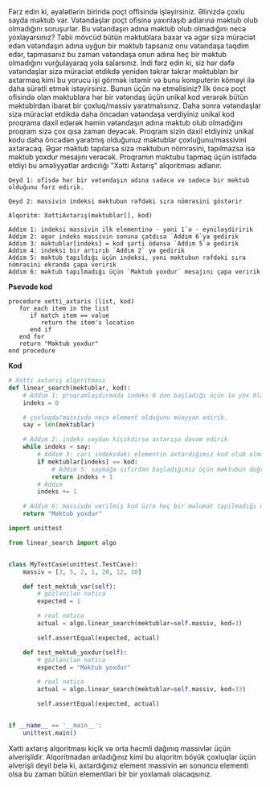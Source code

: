 Fərz edin ki, əyalətlərin birində poçt offisində işləyirsiniz. Əlinizdə çoxlu sayda məktub var. Vətəndaşlar poçt
ofisinə yaxınlaşıb adlarına məktub olub olmadığını soruşurlar. Bu vətəndaşın adına məktub olub olmadığını 
necə yoxlayarsınız? Təbii mövcüd bütün məktublara baxar və əgər sizə müraciət edən vətəndaşın adına uyğun bir
məktub tapsanız onu vətəndaşa təqdim edər, tapmasanız bu zaman vətəndaşa onun adına heç bir məktub olmadığını
vurğulayaraq yola salarsınız. İndi fərz edin ki, siz hər dəfə vətəndaşlar sizə müraciət etdikdə yenidən təkrar 
təkrar məktubları bir axtarmaq kimi bu yorucu işi görmək istəmir və bunu komputerin köməyi ilə daha sürətli etmək 
istəyirsiniz. Bunun üçün nə etməlisiniz? İlk öncə poçt ofisində olan məktublara hər bir vətəndaş üçün unikal
kod verərək bütün məktublrdan ibarət bir çoxluq/massiv yaratmalısınız. Daha sonra vətəndaşlar sizə müraciət etdikdə
daha öncədən vətəndaşa verdiyiniz unikal kod proqrama daxil edərək həmin vətəndaşın adına məktub olub olmadığını
proqram sizə çox qısa zaman deyəcək. Proqram sizin daxil etdiyiniz unikal kodu daha öncədən yaratmış olduğunuz 
məktublar çoxluğunu/massivini axtaracaq. Əgər məktub tapılarsa sizə məktubun nömrəsini, tapılmazsa isə məktub 
yoxdur mesajını verəcək. Proqramın məktubu tapmaq üçün istifadə etdiyi bu əməliyyatlar ardıcılığı "Xətti Axtarış" 
alqoritması adlanır. 

`Qeyd 1: ofisdə hər bir vətəndaşın adına sadəcə və sadəcə bir məktub olduğunu fərz edirik.`

`Qeyd 2: massivin indeksi məktubun rəfdəki sıra nömrəsini göstərir`

````
Alqoritm: XəttiAxtarış(məktublar[], kod)

Addım 1: indeksi massivin ilk elementinə - yəni 1`ə - eyniləşdiririk
Addım 2: əgər indeks massivin sonuna çatdısa `Addım 6`ya gedirik
Addım 3: məktublar[indeks] = kod şərti ödənsə `Addım 5`ə gedirik
Addım 4: indeksi bir artırıb `Addım 2` yə gedirik
Addım 5: məktub tapıldığı üçün indeksi, yəni məktubun rəfdəki sıra nömrəsini ekranda çapa veririk
Addım 6: məktub tapılmadığı üçün `Məktub yoxdur` mesajını çapa veririk
````


**Psevode kod**

```
procedure xetti_axtaris (list, kod)
   for each item in the list
      if match item == value
         return the item's location
      end if
   end for
   return "Məktub yoxdur"
end procedure
```

**Kod**

```python
# Xətti axtarış alqoritması
def linear_search(mektublar, kod):
    # Addım 1: proqramlaşdırmada indeks 0 dan başladığı üçün 1ə yox 0la eyniləşdiririk.
    indeks = 0

    # çoxluqda/massivdə neçə element olduğunu müəyyən edirik.
    say = len(mektublar)

    # Addım 2: indeks saydan kiçikdirsə axtarışa davam edirik
    while indeks < say:
        # Addım 3: cari indeksdəki elementin axtardığımız kod olub olmadığını yoxlayırıq
        if mektublar[indeks] == kod:
            # Addım 5: saymağa sıfırdan başladığımız üçün məktubun doğru nömrəsin tapmaq üçün üzərinə 1 gəlirik
            return indeks + 1
        # Addım
        indeks += 1

    # Addım 6: massivdə verilmiş kod üzrə heç bir məlumat tapılmadığı üçün proqramı sonlandırııq
    return "Məktub yoxdur"
```

```python
import unittest

from linear_search import algo


class MyTestCase(unittest.TestCase):
    massiv = [3, 5, 2, 1, 20, 12, 10]

    def test_mektub_var(self):
        # gözlənilən nəticə
        expected = 1

        # real nəticə
        actual = algo.linear_search(mektublar=self.massiv, kod=3)

        self.assertEqual(expected, actual)

    def test_mektub_yoxdur(self):
        # gözlənilən nəticə
        expected = "Məktub yoxdur"

        # real nəticə
        actual = algo.linear_search(mektublar=self.massiv, kod=33)

        self.assertEqual(expected, actual)


if __name__ == '__main__':
    unittest.main()
```

Xətti axtarış alqoritması kiçik və orta həcmli dağınıq massivlər üçün əlverişlidir.
Alqoritmadan anladığınız kimi bu alqoritm böyük çoxluqlar üçün əlverişli deyil belə ki,
axtardığınız element massivin ən sonuncu elementi olsa bu zaman bütün elementləri bir
bir yoxlamalı olacaqsınız. 